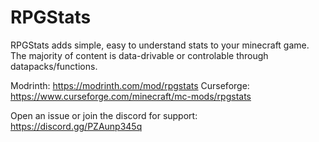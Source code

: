 # RPGStats

RPGStats adds simple, easy to understand stats to your minecraft game.
The majority of content is data-drivable or controlable through datapacks/functions.

Modrinth: https://modrinth.com/mod/rpgstats
Curseforge: https://www.curseforge.com/minecraft/mc-mods/rpgstats

Open an issue or join the discord for support: https://discord.gg/PZAunp345q
